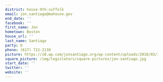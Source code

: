 ```yaml
---
district: house-9th-suffolk
email: jon.santiago@mahouse.gov
end_date: ''
facebook: ''
first_name: Jon
hometown: Boston
house_url: ''
last_name: Santiago
party: D
phone: (617) 722-2130
picture: https://i0.wp.com/jonsantiago.org/wp-content/uploads/2018/03/IMG_7290-1.jpg?w=1092&ssl=1
square_picture: /img/legislators/square-pictures/jon-santiago.jpg
start_date: ''
twitter: ''
website: ''
---
```

